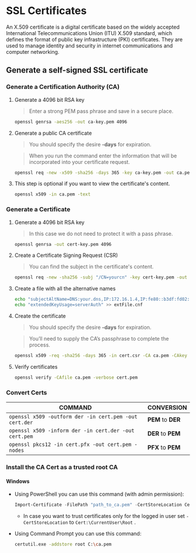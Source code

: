 # SSL Certificates

An X.509 certificate is a digital certificate based on the widely accepted International Telecommunications Union (ITU) X.509 standard, which defines the format of public key infrastructure (PKI) certificates. They are used to manage identity and security in internet communications and computer networking.

## Generate a self-signed SSL certificate

### Generate a Certification Authority (CA)

1. Generate a 4096 bit RSA key

    > Enter a strong PEM pass phrase and save in a secure place.

    ```bash
    openssl genrsa -aes256 -out ca-key.pem 4096
    ```

2. Generate a public CA certificate

    > You should specify the desire **-days** for expiration.

    > When you run the command enter the information that will be incorporated into your certificate request.

    ```bash
    openssl req -new -x509 -sha256 -days 365 -key ca-key.pem -out ca.pem
    ```

3. This step is optional if you want to view the certificate's content.

    ```bash
    openssl x509 -in ca.pem -text
    ```

### Generate a Certificate

1. Generate a 4096 bit RSA key

    > In this case we do not need to protect it with a pass phrase.

    ```bash
    openssl genrsa -out cert-key.pem 4096
    ```

2. Create a Certificate Signing Request (CSR)

    > You can find the subject in the certificate's content.

    ```bash
    openssl req -new -sha256 -subj "/CN=yourcn" -key cert-key.pem -out cert.csr
    ```

3. Create a file with all the alternative names

    ```bash
    echo "subjectAltName=DNS:your.dns,IP:172.16.1.4,IP:fe80::b3df:fd02:8d8f:49c5" >> extfilecnf
    echo "extendedKeyUsage=serverAuth" >> extFile.cnf
    ```

4. Create the certificate

    > You should specify the desire **-days** for expiration.

    > You’ll need to supply the CA’s passphrase to complete the process.

    ```bash
    openssl x509 -req -sha256 -days 365 -in cert.csr -CA ca.pem -CAkey ca-key.pem -out cert.pem -extfile extfile.cnf -CAcreateserial
    ```

5. Verify certificates
    ```bash
    openssl verify -CAfile ca.pem -verbose cert.pem
    ```

### Convert Certs

| COMMAND                                                | CONVERSION         |
| ------------------------------------------------------ | ------------------ |
| `openssl x509 -outform der -in cert.pem -out cert.der` | **PEM** to **DER** |
| `openssl x509 -inform der -in cert.der -out cert.pem`  | **DER** to **PEM** |
| `openssl pkcs12 -in cert.pfx -out cert.pem -nodes`     | **PFX** to **PEM** |

### Install the CA Cert as a trusted root CA

#### Windows

-   Using PowerShell you can use this command (with admin permission):

    ```powershell
    Import-Certificate -FilePath "path_to_ca.pem" -CertStoreLocation Cert:\LocalMachine\Root
    ```

    -   In case you want to trust certificates only for the logged in user set
        `-CertStoreLocation` to `Cert:\CurrentUser\Root` .

-   Using Command Prompt you can use this command:

    ```bash
    certutil.exe -addstore root C:\ca.pem
    ```
